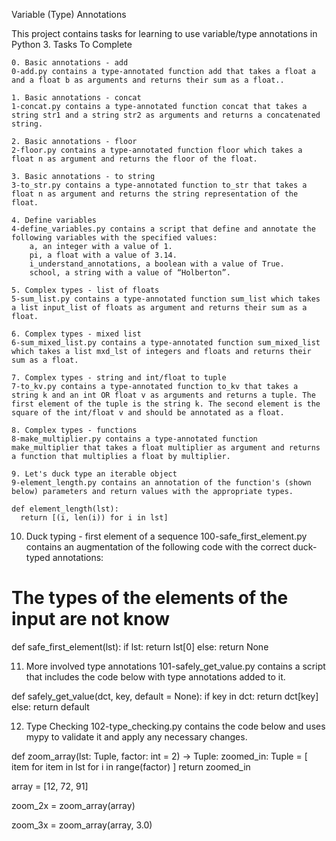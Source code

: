 Variable (Type) Annotations

This project contains tasks for learning to use variable/type annotations in Python 3.
Tasks To Complete

    0. Basic annotations - add
    0-add.py contains a type-annotated function add that takes a float a and a float b as arguments and returns their sum as a float..

    1. Basic annotations - concat
    1-concat.py contains a type-annotated function concat that takes a string str1 and a string str2 as arguments and returns a concatenated string.

    2. Basic annotations - floor
    2-floor.py contains a type-annotated function floor which takes a float n as argument and returns the floor of the float.

    3. Basic annotations - to string
    3-to_str.py contains a type-annotated function to_str that takes a float n as argument and returns the string representation of the float.

    4. Define variables
    4-define_variables.py contains a script that define and annotate the following variables with the specified values:
        a, an integer with a value of 1.
        pi, a float with a value of 3.14.
        i_understand_annotations, a boolean with a value of True.
        school, a string with a value of “Holberton”.

    5. Complex types - list of floats
    5-sum_list.py contains a type-annotated function sum_list which takes a list input_list of floats as argument and returns their sum as a float.

    6. Complex types - mixed list
    6-sum_mixed_list.py contains a type-annotated function sum_mixed_list which takes a list mxd_lst of integers and floats and returns their sum as a float.

    7. Complex types - string and int/float to tuple
    7-to_kv.py contains a type-annotated function to_kv that takes a string k and an int OR float v as arguments and returns a tuple. The first element of the tuple is the string k. The second element is the square of the int/float v and should be annotated as a float.

    8. Complex types - functions
    8-make_multiplier.py contains a type-annotated function make_multiplier that takes a float multiplier as argument and returns a function that multiplies a float by multiplier.

    9. Let's duck type an iterable object
    9-element_length.py contains an annotation of the function's (shown below) parameters and return values with the appropriate types.

    def element_length(lst):
      return [(i, len(i)) for i in lst]

10. Duck typing - first element of a sequence
100-safe_first_element.py contains an augmentation of the following code with the correct duck-typed annotations:

# The types of the elements of the input are not know
def safe_first_element(lst):
    if lst:
        return lst[0]
    else:
        return None

11. More involved type annotations
101-safely_get_value.py contains a script that includes the code below with type annotations added to it.

def safely_get_value(dct, key, default = None):
  if key in dct:
      return dct[key]
  else:
      return default

12. Type Checking
102-type_checking.py contains the code below and uses mypy to validate it and apply any necessary changes.

def zoom_array(lst: Tuple, factor: int = 2) -> Tuple:
  zoomed_in: Tuple = [
      item for item in lst
      for i in range(factor)
  ]
  return zoomed_in


array = [12, 72, 91]

zoom_2x = zoom_array(array)

zoom_3x = zoom_array(array, 3.0)


